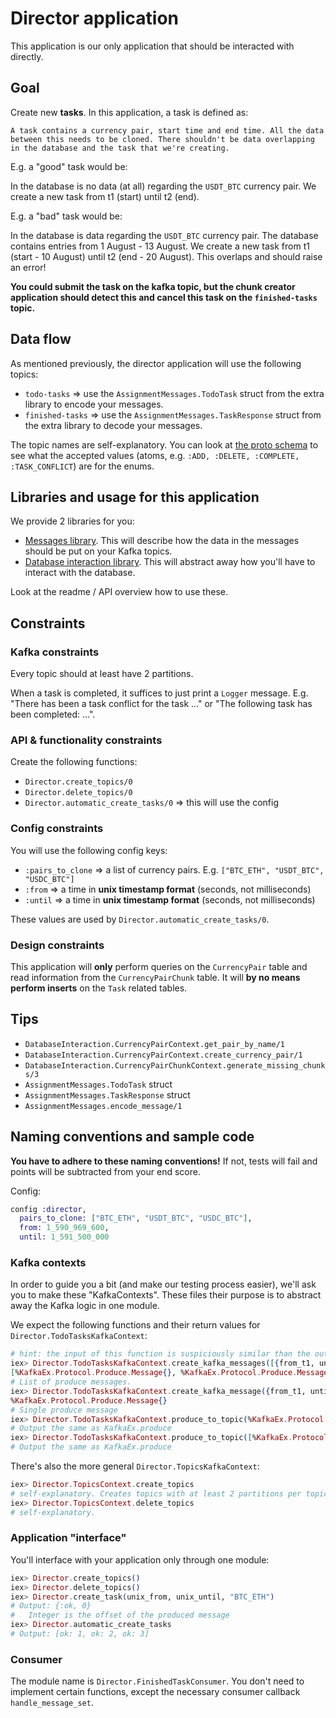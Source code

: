 # Director application

This application is our only application that should be interacted with directly.

## Goal

Create new __tasks__. In this application, a task is defined as:

```text
A task contains a currency pair, start time and end time. All the data between this needs to be cloned. There shouldn't be data overlapping in the database and the task that we're creating.
```

E.g. a "good" task would be:

In the database is no data (at all) regarding the `USDT_BTC` currency pair. We create a new task from t1 (start) until t2 (end).

E.g. a "bad" task would be:

In the database is data regarding the `USDT_BTC` currency pair. The database contains entries from 1 August - 13 August. We create a new task from t1 (start - 10 August) until t2 (end - 20 August). This overlaps and should raise an error!

__You could submit the task on the kafka topic, but the chunk creator application should detect this and cancel this task on the `finished-tasks` topic.__

## Data flow

As mentioned previously, the director application will use the following topics:

* `todo-tasks` => use the `AssignmentMessages.TodoTask` struct from the extra library to encode your messages.
* `finished-tasks` => use the `AssignmentMessages.TaskResponse` struct from the extra library to decode your messages.

The topic names are self-explanatory. You can look at [the proto schema](https://github.com/distributed-applications-2021/assignment-messages/blob/main/protobuf_schemas.proto) to see what the accepted values (atoms, e.g. `:ADD, :DELETE, :COMPLETE, :TASK_CONFLICT`) are for the enums.

## Libraries and usage for this application

We provide 2 libraries for you:

* [Messages library](https://github.com/distributed-applications-2021/assignment-messages). This will describe how the data in the messages should be put on your Kafka topics.
* [Database interaction library](https://github.com/distributed-applications-2021/assignment-database-interaction). This will abstract away how you'll have to interact with the database.

Look at the readme / API overview how to use these.

## Constraints

### Kafka constraints

Every topic should at least have 2 partitions.

When a task is completed, it suffices to just print a `Logger` message. E.g. "There has been a task conflict for the task ..." or "The following task has been completed: ...".

### API & functionality constraints

Create the following functions:

* `Director.create_topics/0`
* `Director.delete_topics/0`
* `Director.automatic_create_tasks/0` => this will use the config

### Config constraints

You will use the following config keys:

* `:pairs_to_clone` => a list of currency pairs. E.g. `["BTC_ETH", "USDT_BTC", "USDC_BTC"]`
* `:from` => a time in __unix timestamp format__ (seconds, not milliseconds)
* `:until` => a time in __unix timestamp format__ (seconds, not milliseconds)

These values are used by `Director.automatic_create_tasks/0`.

### Design constraints

This application will __only__ perform queries on the `CurrencyPair` table and read information from the `CurrencyPairChunk` table. It will __by no means perform inserts__ on the `Task` related tables.

## Tips

* `DatabaseInteraction.CurrencyPairContext.get_pair_by_name/1`
* `DatabaseInteraction.CurrencyPairContext.create_currency_pair/1`
* `DatabaseInteraction.CurrencyPairChunkContext.generate_missing_chunks/3`
* `AssignmentMessages.TodoTask` struct
* `AssignmentMessages.TaskResponse` struct
* `AssignmentMessages.encode_message/1`

## Naming conventions and sample code

__You have to adhere to these naming conventions!__ If not, tests will fail and points will be subtracted from your end score.

Config:

```elixir
config :director,
  pairs_to_clone: ["BTC_ETH", "USDT_BTC", "USDC_BTC"],
  from: 1_590_969_600,
  until: 1_591_500_000
```

### Kafka contexts

In order to guide you a bit (and make our testing process easier), we'll ask you to make these "KafkaContexts". These files their purpose is to abstract away the Kafka logic in one module.

We expect the following functions and their return values for `Director.TodoTasksKafkaContext`:

```elixir
# hint: the input of this function is suspiciously similar than the output of CurrencyPairChunkContext.generate_missing_chunks/3
iex> Director.TodoTasksKafkaContext.create_kafka_messages([{from_t1, until_t2}, {from_t3, until_t4}], "BTC_ETH")
[%KafkaEx.Protocol.Produce.Message{}, %KafkaEx.Protocol.Produce.Message{}, ...]
# List of produce messages.
iex> Director.TodoTasksKafkaContext.create_kafka_message({from_t1, until_t2}, "BTC_ETH")
%KafkaEx.Protocol.Produce.Message{}
# Single produce message
iex> Director.TodoTasksKafkaContext.produce_to_topic(%KafkaEx.Protocol.Produce.Message{ ... })
# Output the same as KafkaEx.produce
iex> Director.TodoTasksKafkaContext.produce_to_topic([%KafkaEx.Protocol.Produce.Message{ ... }, ...])
# Output the same as KafkaEx.produce
```

There's also the more general `Director.TopicsKafkaContext`:

```elixir
iex> Director.TopicsContext.create_topics
# self-explanatory. Creates topics with at least 2 partitions per topic
iex> Director.TopicsContext.delete_topics
# self-explanatory.
```

### Application "interface"

You'll interface with your application only through one module:

```elixir
iex> Director.create_topics()
iex> Director.delete_topics()
iex> Director.create_task(unix_from, unix_until, "BTC_ETH")
# Output: {:ok, 0}
#   Integer is the offset of the produced message
iex> Director.automatic_create_tasks
# Output: [ok: 1, ok: 2, ok: 3]
```

### Consumer

The module name is `Director.FinishedTaskConsumer`. You don't need to implement certain functions, except the necessary consumer callback `handle_message_set`.

